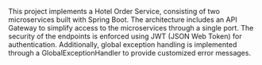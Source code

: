 This project implements a Hotel Order Service, consisting of two microservices built with Spring Boot. The architecture includes an API Gateway to simplify access to the microservices through a single port. The security of the endpoints is enforced using JWT (JSON Web Token) for authentication. Additionally, global exception handling is implemented through a GlobalExceptionHandler to provide customized error messages.
